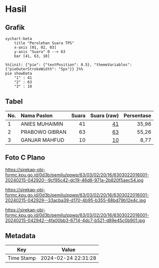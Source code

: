 # Hasil

## Grafik

```mermaid
xychart-beta
    title "Perolehan Suara TPS"
    x-axis [01, 02, 03]
    y-axis "Suara" 0 --> 63
    bar [41, 63, 10]
```

```mermaid
%%{init: {"pie": {"textPosition": 0.5}, "themeVariables": {"pieOuterStrokeWidth": "5px"}} }%%
pie showData
    "1" : 41
    "2" : 63
    "3" : 10
```

## Tabel

| No. | Nama Paslon    | Suara | Suara (raw) | Persentase |
|:--- |:-------------- | -----:| -----------:| ----------:|
| 1   | ANIES MUHAIMIN | 41    | [41][p-1]   | 35,96      |
| 2   | PRABOWO GIBRAN | 63    | [63][p-2]   | 55,26      |
| 3   | GANJAR MAHFUD  | 10    | [10][p-3]   | 8,77       |


[p-1]: https://github.com/gigit-pemilu/pemilu-2024-63-kalimantan-selatan/blob/main/pilpres/hitung-suara/sub/63-kalimantan-selatan/sub/03-banjar/sub/02-kertak-hanyar/sub/2016-manarap-tengah/sub/001-tps/sub/paslon-1.txt
[p-2]: https://github.com/gigit-pemilu/pemilu-2024-63-kalimantan-selatan/blob/main/pilpres/hitung-suara/sub/63-kalimantan-selatan/sub/03-banjar/sub/02-kertak-hanyar/sub/2016-manarap-tengah/sub/001-tps/sub/paslon-2.txt
[p-3]: https://github.com/gigit-pemilu/pemilu-2024-63-kalimantan-selatan/blob/main/pilpres/hitung-suara/sub/63-kalimantan-selatan/sub/03-banjar/sub/02-kertak-hanyar/sub/2016-manarap-tengah/sub/001-tps/sub/paslon-3.txt

## Foto C Plano

https://sirekap-obj-formc.kpu.go.id/0d3b/pemilu/ppwp/63/03/02/20/16/6303022016001-20240215-042920--9cf95c42-dc19-46d8-971a-2b820f5aec54.jpg

https://sirekap-obj-formc.kpu.go.id/0d3b/pemilu/ppwp/63/03/02/20/16/6303022016001-20240215-042929--33acba39-d170-4b95-b355-68bd79b12e4c.jpg

https://sirekap-obj-formc.kpu.go.id/0d3b/pemilu/ppwp/63/03/02/20/16/6303022016001-20240215-042942--4fa00bb3-6714-4dc7-b521-d89e45c0b901.jpg


## Metadata

| Key        | Value               |
| ---------- | ------------------- |
| Time Stamp | 2024-02-24 22:31:28 |



